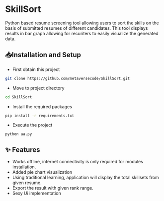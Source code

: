 # SkillSort
Python based resume screening tool allowing users to sort the skills on the basis of submitted resumes of different candidates. This tool displays results in bar graph allowing for recuriters to easily visualize the generated data.

## 📥Installation and Setup
- First obtain this project
```bash
git clone https://github.com/metaversecode/SkillSort.git
```

- Move to project directory
```bash
cd SkillSort
```

- Install the required packages
```bash
pip install -r requirements.txt
```

- Execute the project
```python
python aa.py
```

## ✨ Features
- Works offline, internet connectivity is only required for modules installation.
- Added pie chart visualization
- Using traditional learning, application will display the total skillsets from given resume.
- Export the result with given rank range.
- Sexy Ui implementation 

